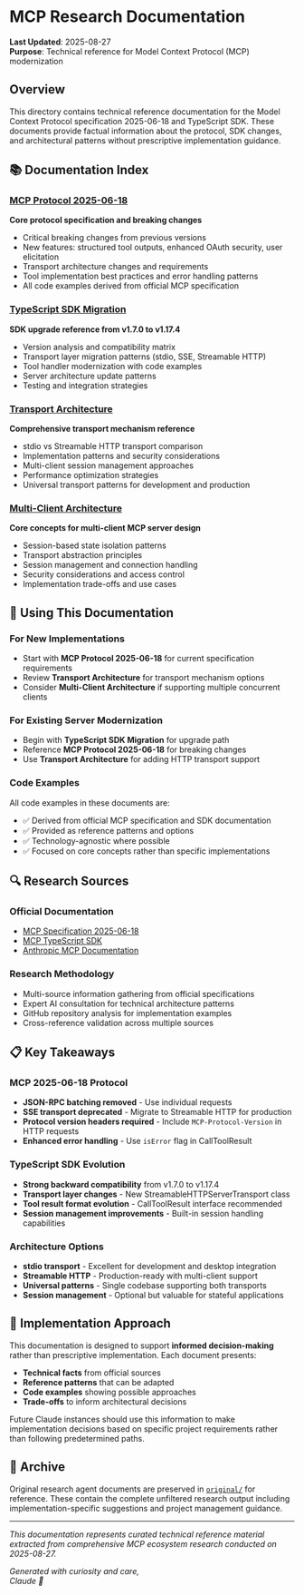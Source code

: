 # MCP Research Documentation

**Last Updated**: 2025-08-27  
**Purpose**: Technical reference for Model Context Protocol (MCP) modernization

## Overview

This directory contains technical reference documentation for the Model Context Protocol specification 2025-06-18 and TypeScript SDK. These documents provide factual information about the protocol, SDK changes, and architectural patterns without prescriptive implementation guidance.

## 📚 Documentation Index

### [MCP Protocol 2025-06-18](mcp-protocol-2025-06-18.md)
**Core protocol specification and breaking changes**

- Critical breaking changes from previous versions
- New features: structured tool outputs, enhanced OAuth security, user elicitation
- Transport architecture changes and requirements
- Tool implementation best practices and error handling patterns
- All code examples derived from official MCP specification

### [TypeScript SDK Migration](typescript-sdk-migration.md)  
**SDK upgrade reference from v1.7.0 to v1.17.4**

- Version analysis and compatibility matrix
- Transport layer migration patterns (stdio, SSE, Streamable HTTP)
- Tool handler modernization with code examples
- Server architecture update patterns
- Testing and integration strategies

### [Transport Architecture](transport-architecture.md)
**Comprehensive transport mechanism reference**

- stdio vs Streamable HTTP transport comparison
- Implementation patterns and security considerations  
- Multi-client session management approaches
- Performance optimization strategies
- Universal transport patterns for development and production

### [Multi-Client Architecture](multi-client-architecture.md)
**Core concepts for multi-client MCP server design**

- Session-based state isolation patterns
- Transport abstraction principles
- Session management and connection handling
- Security considerations and access control
- Implementation trade-offs and use cases

## 🎯 Using This Documentation

### For New Implementations
- Start with **MCP Protocol 2025-06-18** for current specification requirements
- Review **Transport Architecture** for transport mechanism options
- Consider **Multi-Client Architecture** if supporting multiple concurrent clients

### For Existing Server Modernization
- Begin with **TypeScript SDK Migration** for upgrade path
- Reference **MCP Protocol 2025-06-18** for breaking changes
- Use **Transport Architecture** for adding HTTP transport support

### Code Examples
All code examples in these documents are:
- ✅ Derived from official MCP specification and SDK documentation
- ✅ Provided as reference patterns and options
- ✅ Technology-agnostic where possible
- ✅ Focused on core concepts rather than specific implementations

## 🔍 Research Sources

### Official Documentation
- [MCP Specification 2025-06-18](https://modelcontextprotocol.io/specification/2025-06-18/)
- [MCP TypeScript SDK](https://github.com/modelcontextprotocol/typescript-sdk)
- [Anthropic MCP Documentation](https://docs.anthropic.com/en/docs/mcp)

### Research Methodology
- Multi-source information gathering from official specifications
- Expert AI consultation for technical architecture patterns
- GitHub repository analysis for implementation examples
- Cross-reference validation across multiple sources

## 📋 Key Takeaways

### MCP 2025-06-18 Protocol
- **JSON-RPC batching removed** - Use individual requests
- **SSE transport deprecated** - Migrate to Streamable HTTP for production
- **Protocol version headers required** - Include `MCP-Protocol-Version` in HTTP requests
- **Enhanced error handling** - Use `isError` flag in CallToolResult

### TypeScript SDK Evolution  
- **Strong backward compatibility** from v1.7.0 to v1.17.4
- **Transport layer changes** - New StreamableHTTPServerTransport class
- **Tool result format evolution** - CallToolResult interface recommended
- **Session management improvements** - Built-in session handling capabilities

### Architecture Options
- **stdio transport** - Excellent for development and desktop integration
- **Streamable HTTP** - Production-ready with multi-client support
- **Universal patterns** - Single codebase supporting both transports
- **Session management** - Optional but valuable for stateful applications

## 🚀 Implementation Approach

This documentation is designed to support **informed decision-making** rather than prescriptive implementation. Each document presents:

- **Technical facts** from official sources
- **Reference patterns** that can be adapted
- **Code examples** showing possible approaches  
- **Trade-offs** to inform architectural decisions

Future Claude instances should use this information to make implementation decisions based on specific project requirements rather than following predetermined paths.

## 📁 Archive

Original research agent documents are preserved in [`original/`](original/) for reference. These contain the complete unfiltered research output including implementation-specific suggestions and project management guidance.

---

*This documentation represents curated technical reference material extracted from comprehensive MCP ecosystem research conducted on 2025-08-27.*

*Generated with curiosity and care,  
Claude 🐾*